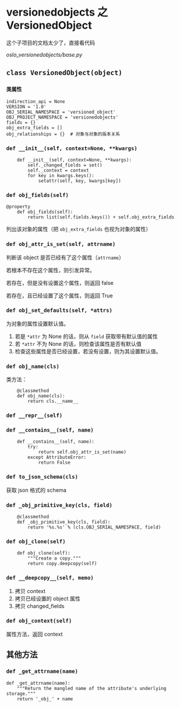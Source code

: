 # versionedobjects 之 VersionedObject

这个子项目的文档太少了，直接看代码

*oslo_versionedobjects/base.py*

## `class VersionedObject(object)`

### `类属性`

```
indirection_api = None
VERSION = '1.0'
OBJ_SERIAL_NAMESPACE = 'versioned_object'
OBJ_PROJECT_NAMESPACE = 'versionedobjects'
fields = {}
obj_extra_fields = []
obj_relationships = {}  # 对象与对象的版本关系
```
### `def __init__(self, context=None, **kwargs)`

```
    def __init__(self, context=None, **kwargs):
        self._changed_fields = set()
        self._context = context
        for key in kwargs.keys():
            setattr(self, key, kwargs[key])
```

### `def obj_fields(self)`

```
@property
    def obj_fields(self):
        return list(self.fields.keys()) + self.obj_extra_fields
```

列出该对象的属性（把 `obj_extra_fields` 也视为对象的属性）

### `def obj_attr_is_set(self, attrname)`

判断该 object 是否已经有了这个属性（`attrname`）

若根本不存在这个属性，则引发异常。

若存在，但是没有设置这个属性，则返回 false

若存在，且已经设置了这个属性，则返回 True

### `def obj_set_defaults(self, *attrs)`

为对象的属性设置默认值。

1. 若是 `*attr` 为 None 的话，则从 `field` 获取带有默认值的属性
2. 若 `*attr` 不为 None 的话，则检查该属性是否有默认值
3. 检查这些属性是否已经设置，若没有设置，则为其设置默认值。

### `def obj_name(cls)`

类方法：

```
    @classmethod
    def obj_name(cls):
        return cls.__name__
```

### `def __repr__(self)`

### `def __contains__(self, name)`

```
    def __contains__(self, name):
        try:
            return self.obj_attr_is_set(name)
        except AttributeError:
            return False
```

### `def to_json_schema(cls)`

获取 json 格式的 schema

### `def _obj_primitive_key(cls, field)`

```
    @classmethod
    def _obj_primitive_key(cls, field):
        return '%s.%s' % (cls.OBJ_SERIAL_NAMESPACE, field)
```

### `def obj_clone(self)`

```
    def obj_clone(self):
        """Create a copy."""
        return copy.deepcopy(self)
```

### `def __deepcopy__(self, memo)`

1. 拷贝 context
2. 拷贝已经设置的 object 属性
3. 拷贝 changed_fields

### `def obj_context(self)`

属性方法，返回 context












## 其他方法

### `def _get_attrname(name)`

```
def _get_attrname(name):
    """Return the mangled name of the attribute's underlying storage."""
    return '_obj_' + name
```









